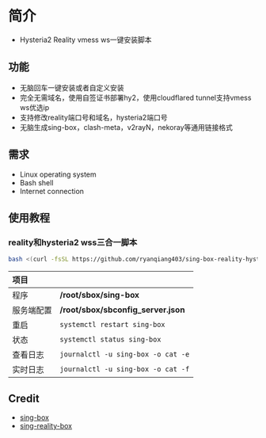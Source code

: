 # 简介
- Hysteria2 Reality vmess ws一键安装脚本
  
## 功能

- 无脑回车一键安装或者自定义安装
- 完全无需域名，使用自签证书部署hy2，使用cloudflared tunnel支持vmess ws优选ip
- 支持修改reality端口号和域名，hysteria2端口号
- 无脑生成sing-box，clash-meta，v2rayN，nekoray等通用链接格式

## 需求

- Linux operating system
- Bash shell
- Internet connection

## 使用教程

### reality和hysteria2 wss三合一脚本
```bash
bash <(curl -fsSL https://github.com/ryanqiang403/sing-box-reality-hysteria2/raw/main/reality_hy2_ws.sh)
```


|项目||
|:--|:--|
|程序|**/root/sbox/sing-box**|
|服务端配置|**/root/sbox/sbconfig_server.json**|
|重启|`systemctl restart sing-box`|
|状态|`systemctl status sing-box`|
|查看日志|`journalctl -u sing-box -o cat -e`|
|实时日志|`journalctl -u sing-box -o cat -f`|



## Credit
- [sing-box](https://github.com/SagerNet/sing-box)
- [sing-reality-box](https://github.com/deathline94/sing-REALITY-Box)
